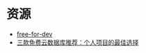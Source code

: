 # 资源

* [free-for-dev](https://github.com/ripienaar/free-for-dev)
* [三款免费云数据库推荐：个人项目的最佳选择](https://mp.weixin.qq.com/s/iV4KnaMcVlbYaSkXKxus_g)